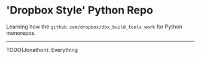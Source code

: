 # 'Dropbox Style' Python Repo

Learning how the `github.com/dropbox/dbx_build_tools work` for Python monorepos.

----

TODO(Jonathon): Everything
